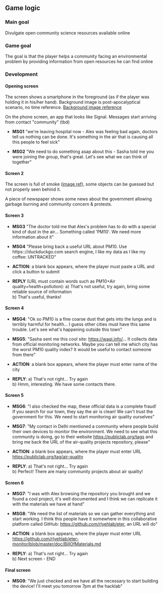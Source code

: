 ## Game logic 

### Main goal
Divulgate open community science resources available online

### Game goal
The goal is that the player helps a community facing an environmental problem by providing information from open resources he can find online 

### Development

#### Opening screen
The screen shows a smartphone in the foreground (as if the player was holding it in his/her hand). Background image is post-apocalyptical scenario, no time reference. [Background image reference](art_references/background.jpeg)

On the phone screen, an app that looks like Signal. Messages start arriving from contact "community" (tbd)

- **MSG1** "we're leaving hospital now - Alex was feeling bad again, doctors tell us nothing can be done. It's something in the air that is causing all this people to feel sick"

- **MSG2** "We need to do something asap about this - Sasha told me you were joining the group, that's great. Let's see what we can think of together"

#### Screen 2
The screen is full of smoke ([image ref](art_references/smoke.jpeg)), some objects can be guessed but not properly seen behind it.

A piece of newspaper shows some news about the government allowing garbage burning and community concern & protests. 

#### Screen 3

- **MSG3** "The doctor told me that Alex's problem has to do with a special kind of dust in the air... Something called 'PM10'. We need more information about it"

- **MSG4** "Please bring back a useful URL about PM10. Use https:://duckduckgo.com search engine, I like my data as I like my coffee: UNTRACKED"

- **ACTION**: a blank box appears, where the player must paste a URL and click a button to submit

- **REPLY** (URL must contain words such as PM10+Air quality+health+pollution): 
a) That's not useful, try again, bring some reliable source of information    
b) That's useful, thanks!

#### Screen 4

- **MSG4**: "Ok so PM10 is a fine coarse dust that gets into the lungs and is terribly harmful for health... I guess other cities must have this same trouble. Let's see what's happening outside this town"

- **MSG5**: "Sasha sent me this cool site: https://waqi.info/... It collects data from official monitoring networks. Maybe you can tell me which city has the worst PM10 quality index? It would be useful to contact someone from there"

- **ACTION**: a blank box appears, where the player must enter name of the city

- **REPLY**: 
a) That's not right... Try again    
b) Hmm, interesting. We have some contacts there. 

#### Screen 5

- **MSG6**: "I also checked the map, these official data is a complete fraud! If you search for our town, they say the air is clean! We can't trust the government for this. We need to start monitoring air quality ourselves"

- **MSG7**: "My contact in Delhi mentioned a community where people build their own devices to monitor the environment. We need to see what this community is doing, go to their website https://publiclab.org/tags and bring me back the URL of the air-quality projects repository, please"

- **ACTION**: a blank box appears, where the player must enter URL https://publiclab.org/tag/air-quality

- **REPLY**: 
a) That's not right... Try again    
b) Perfect! There are many community projects about air quality!

#### Screen 6

- **MSG7**: "I was with Alex browsing the repository you brought and we found a cool project, it's well documented and I think we can replicate it with the materials we have at hand"

- **MSG8**: "We need the list of materials so we can gather everything and start working. I think this people have it somewhere in this collaborative platform called GitHub: https://github.com/rlyehlab/eter, an URL will do"

- **ACTION**: a blank box appears, where the player must enter URL https://github.com/rlyehlab/eter-monitor/blob/master/doc/BillOfMaterials.md

- **REPLY**: 
a) That's not right... Try again     
b) Next screen - END

#### Final screen

- **MSG9**: "We just checked and we have all the necessary to start building the device! I'll meet you tomorrow 7pm at the hacklab" 
